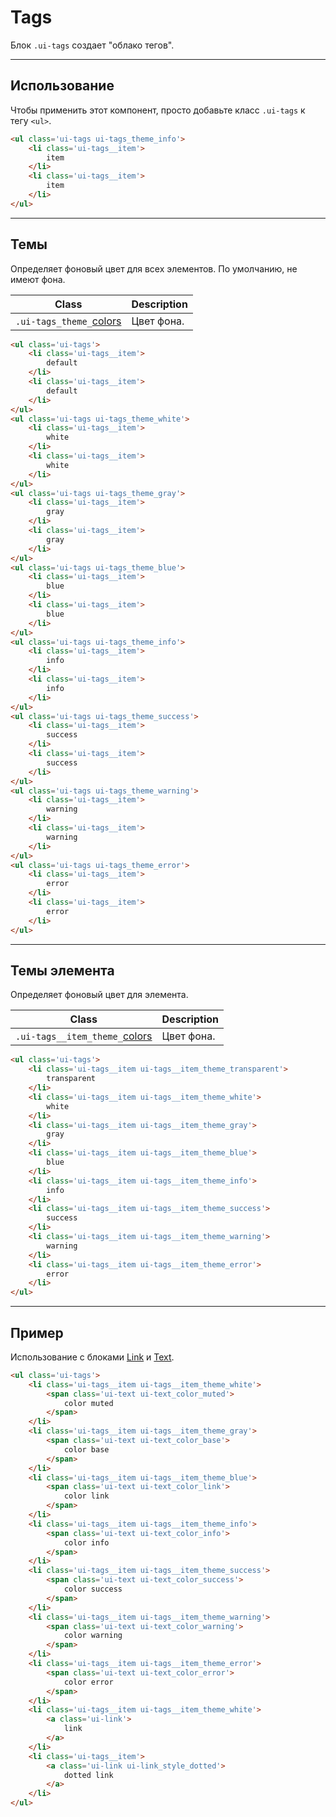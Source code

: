 [colors]: base/colors.md

[text]: blocks/text.md
[link]: blocks/link.md

# Tags

Блок `.ui-tags` создает "облако тегов".

---

## Использование

Чтобы применить этот компонент, просто добавьте класс `.ui-tags` к тегу `<ul>`.


``` html
<ul class='ui-tags ui-tags_theme_info'>
    <li class='ui-tags__item'>
        item
    </li>
    <li class='ui-tags__item'>
        item
    </li>
</ul>
```

---

## Темы

Определяет фоновый цвет для всех элементов. По умолчанию, не имеют фона.

|            Class            |       Description     |
|-----------------------------|-----------------------|
| `.ui-tags_theme_`[colors]   | Цвет фона.            |

``` html
<ul class='ui-tags'>
    <li class='ui-tags__item'>
        default
    </li>
    <li class='ui-tags__item'>
        default
    </li>
</ul>
<ul class='ui-tags ui-tags_theme_white'>
    <li class='ui-tags__item'>
        white
    </li>
    <li class='ui-tags__item'>
        white
    </li>
</ul>
<ul class='ui-tags ui-tags_theme_gray'>
    <li class='ui-tags__item'>
        gray
    </li>
    <li class='ui-tags__item'>
        gray
    </li>
</ul>
<ul class='ui-tags ui-tags_theme_blue'>
    <li class='ui-tags__item'>
        blue
    </li>
    <li class='ui-tags__item'>
        blue
    </li>
</ul>
<ul class='ui-tags ui-tags_theme_info'>
    <li class='ui-tags__item'>
        info
    </li>
    <li class='ui-tags__item'>
        info
    </li>
</ul>
<ul class='ui-tags ui-tags_theme_success'>
    <li class='ui-tags__item'>
        success
    </li>
    <li class='ui-tags__item'>
        success
    </li>
</ul>
<ul class='ui-tags ui-tags_theme_warning'>
    <li class='ui-tags__item'>
        warning
    </li>
    <li class='ui-tags__item'>
        warning
    </li>
</ul>
<ul class='ui-tags ui-tags_theme_error'>
    <li class='ui-tags__item'>
        error
    </li>
    <li class='ui-tags__item'>
        error
    </li>
</ul>
```

---

## Темы элемента

Определяет фоновый цвет для элемента.

|            Class            |        Description      |
|-----------------------------|-------------------------|
| `.ui-tags__item_theme_`[colors]   | Цвет фона.        |

``` html
<ul class='ui-tags'>
    <li class='ui-tags__item ui-tags__item_theme_transparent'>
        transparent
    </li>
    <li class='ui-tags__item ui-tags__item_theme_white'>
        white
    </li>
    <li class='ui-tags__item ui-tags__item_theme_gray'>
        gray
    </li>
    <li class='ui-tags__item ui-tags__item_theme_blue'>
        blue
    </li>
    <li class='ui-tags__item ui-tags__item_theme_info'>
        info
    </li>
    <li class='ui-tags__item ui-tags__item_theme_success'>
        success
    </li>
    <li class='ui-tags__item ui-tags__item_theme_warning'>
        warning
    </li>
    <li class='ui-tags__item ui-tags__item_theme_error'>
        error
    </li>
</ul>
```

---

## Пример

Использование с блоками [Link][link] и [Text][text].

``` html
<ul class='ui-tags'>
    <li class='ui-tags__item ui-tags__item_theme_white'>
        <span class='ui-text ui-text_color_muted'>
            color muted
        </span>
    </li>
    <li class='ui-tags__item ui-tags__item_theme_gray'>
        <span class='ui-text ui-text_color_base'>
            color base
        </span>
    </li>
    <li class='ui-tags__item ui-tags__item_theme_blue'>
        <span class='ui-text ui-text_color_link'>
            color link
        </span>
    </li>
    <li class='ui-tags__item ui-tags__item_theme_info'>
        <span class='ui-text ui-text_color_info'>
            color info
        </span>
    </li>
    <li class='ui-tags__item ui-tags__item_theme_success'>
        <span class='ui-text ui-text_color_success'>
            color success
        </span>
    </li>
    <li class='ui-tags__item ui-tags__item_theme_warning'>
        <span class='ui-text ui-text_color_warning'>
            color warning
        </span>
    </li>
    <li class='ui-tags__item ui-tags__item_theme_error'>
        <span class='ui-text ui-text_color_error'>
            color error
        </span>
    </li>
    <li class='ui-tags__item ui-tags__item_theme_white'>
        <a class='ui-link'>
            link
        </a>
    </li>
    <li class='ui-tags__item'>
        <a class='ui-link ui-link_style_dotted'>
            dotted link
        </a>
    </li>
</ul>
```
